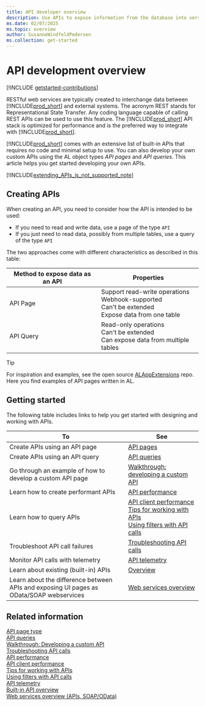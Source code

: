 ```yaml
---
title: API developer overview
description: Use APIs to expose information from the database into versioned, OData v4 enabled REST web services.
ms.date: 02/07/2025
ms.topic: overview
author: SusanneWindfeldPedersen
ms.collection: get-started
---
```


# API development overview

[!INCLUDE [getstarted-contributions](includes/getstarted-contributions.md)]

RESTful web services are typically created to interchange data between [!INCLUDE[prod_short](../developer/includes/prod_short.md)] and external systems. The acronym REST stands for Representational State Transfer. Any coding language capable of calling REST APIs can be used to use this feature. The [!INCLUDE[prod_short](../developer/includes/prod_short.md)] API stack is optimized for performance and is the preferred way to integrate with [!INCLUDE[prod_short](../developer/includes/prod_short.md)].

[!INCLUDE[prod_short](../developer/includes/prod_short.md)] comes with an extensive list of built-in APIs that requires no code and minimal setup to use. You can also develop your own custom APIs using the AL object types *API pages* and *API queries*. This article helps you get started developing your own APIs.

[!INCLUDE[extending_APIs_is_not_supported_note](includes/include-extending-APIs-is-not-supported-note.md)]

## Creating APIs

When creating an API, you need to consider how the API is intended to be used: 

* If you need to read and write data, use a page of the type `API`
* If you just need to read data, possibly from multiple tables, use a query of the type `API`

The two approaches come with different characteristics as described in this table:

| Method to expose data as an API | Properties |
|---------------------------|------------|
| API Page   | Support read-write operations <br> Webhook-supported <br> Can't be extended <br> Expose data from one table |
| API Query  | Read-only operations <br> Can't be extended <br> Can expose data from multiple tables |

> [!TIP]  
> For inspiration and examples, see the open source [ALAppExtensions](https://github.com/microsoft/ALAppExtensions/tree/main/Apps/W1/APIV2/app/src/pages) repo. Here you find examples of API pages written in AL.

## Getting started

The following table includes links to help you get started with designing and working with APIs.

|To      |See      |
|--------|---------|
|Create APIs using an API page| [API pages](devenv-api-pagetype.md)  | 
|Create APIs using an API query| [API queries](devenv-api-querytype.md) | 
|Go through an example of how to develop a custom API page| [Walkthrough: developing a custom API](devenv-develop-custom-api.md) |
|Learn how to create performant APIs| [API performance](../webservices/web-service-performance.md)  | 
|Learn how to query APIs | [API client performance](../webservices/odata-client-performance.md) <br> [Tips for working with APIs](devenv-connect-apps-tips.md) <br> [Using filters with API calls](devenv-connect-apps-filtering.md) |
|Troubleshoot API call failures| [Troubleshooting API calls](../webservices/dynamics-error-codes.md) | 
|Monitor API calls with telemetry| [API telemetry](../webservices/web-service-telemetry.md) |
|Learn about existing (built-in) APIs | [Overview](../webservices/api-overview.md) |
|Learn about the difference between APIs and exposing UI pages as OData/SOAP webservices | [Web services overview](../webservices/web-services.md) |

## Related information

[API page type](devenv-api-pagetype.md)  
[API queries](devenv-api-querytype.md)  
[Walkthrough: Developing a custom API](devenv-develop-custom-api.md)  
[Troubleshooting API calls](../webservices/dynamics-error-codes.md)  
[API performance](../webservices/web-service-performance.md)  
[API client performance](../webservices/odata-client-performance.md)  
[Tips for working with APIs](devenv-connect-apps-tips.md)  
[Using filters with API calls](devenv-connect-apps-filtering.md)  
[API telemetry](../webservices/web-service-telemetry.md)  
[Built-in API overview](../webservices/api-overview.md)  
[Web services overview (APIs, SOAP/OData)](../webservices/web-services.md)  
